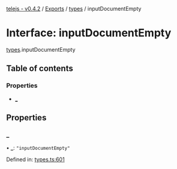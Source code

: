 [telejs - v0.4.2](../README.md) / [Exports](../modules.md) / [types](../modules/types.md) / inputDocumentEmpty

# Interface: inputDocumentEmpty

[types](../modules/types.md).inputDocumentEmpty

## Table of contents

### Properties

- [\_](types.inputdocumentempty.md#_)

## Properties

### \_

• **\_**: ``"inputDocumentEmpty"``

Defined in: [types.ts:601](https://github.com/telejs/telejs/blob/64a8dcf/src/types.ts#L601)
